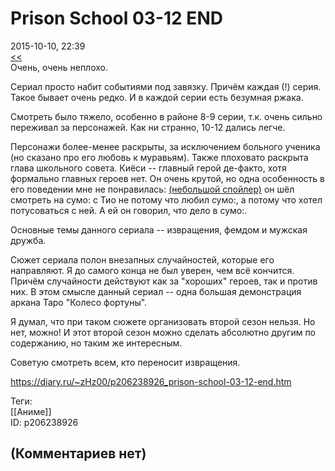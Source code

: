 Prison School 03-12 END
=======================

  
2015-10-10, 22:39  
  [<<](Prison%20School%2001-02)    
 Очень, очень неплохо.   
   
 Сериал просто набит событиями под завязку. Причём каждая (!) серия. Такое бывает очень редко. И в каждой серии есть безумная ржака.   
   
 Смотреть было тяжело, особенно в районе 8-9 серии, т.к. очень сильно переживал за персонажей. Как ни странно, 10-12 дались легче.   
   
 Персонажи более-менее раскрыты, за исключением больного ученика (но сказано про его любовь к муравьям). Также плоховато раскрыта глава школьного совета. Киёси -- главный герой де-факто, хотя формально главных героев нет. Он очень крутой, но одна особенность в его поведении мне не понравилась:  [(небольшой спойлер)](https://zHz00.diary.ru/p206238926.htm?index=1#linkmore206238926m1)    он шёл смотреть на сумо: с Тио не потому что любил сумо:, а потому что хотел потусоваться с ней. А ей он говорил, что дело в сумо:.     
   
 Основные темы данного сериала -- извращения, фемдом и мужская дружба.   
   
 Сюжет сериала полон внезапных случайностей, которые его направляют. Я до самого конца не был уверен, чем всё кончится. Причём случайности действуют как за "хороших" героев, так и против них. В этом смысле данный сериал -- одна большая демонстрация аркана Таро "Колесо фортуны".   
   
 Я думал, что при таком сюжете организовать второй сезон нельзя. Но нет, можно! И этот второй сезон можно сделать абсолютно другим по содержанию, но таким же интересным.   
   
 Советую смотреть всем, кто переносит извращения.   
  
<https://diary.ru/~zHz00/p206238926_prison-school-03-12-end.htm>  
  
Теги:  
[[Аниме]]  
ID: p206238926  


(Комментариев нет)
------------------